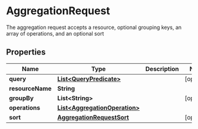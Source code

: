 

# AggregationRequest

The aggregation request accepts a resource, optional grouping keys, an array of operations, and an optional sort

## Properties

| Name | Type | Description | Notes |
|------------ | ------------- | ------------- | -------------|
|**query** | [**List&lt;QueryPredicate&gt;**](QueryPredicate.md) |  |  [optional] |
|**resourceName** | **String** |  |  |
|**groupBy** | **List&lt;String&gt;** |  |  [optional] |
|**operations** | [**List&lt;AggregationOperation&gt;**](AggregationOperation.md) |  |  |
|**sort** | [**AggregationRequestSort**](AggregationRequestSort.md) |  |  [optional] |



